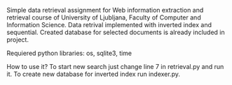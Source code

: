 Simple data retrieval assignment for Web information extraction and retrieval course of University of Ljubljana, Faculty of Computer and Information Science.
Data retrival implemented with inverted index and sequential. Created database for selected documents is already included in project.

Requiered python libraries: os, sqlite3, time

How to use it?
To start new search just change line 7 in retrieval.py and run it.
To create new database for inverted index run indexer.py.
